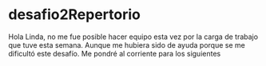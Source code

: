 # desafio2Repertorio

Hola Linda, no me fue posible hacer equipo esta vez por la carga de trabajo que tuve esta semana. Aunque me hubiera sido de ayuda
porque se me dificultó este desafío.
Me pondré al corriente para los siguientes
